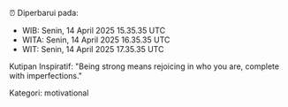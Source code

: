 ⏰ Diperbarui pada:
- WIB: Senin, 14 April 2025 15.35.35 UTC
- WITA: Senin, 14 April 2025 16.35.35 UTC
- WIT: Senin, 14 April 2025 17.35.35 UTC

Kutipan Inspiratif:
"Being strong means rejoicing in who you are, complete with imperfections."


Kategori: motivational

